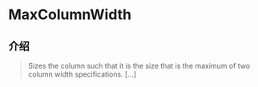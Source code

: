 # MaxColumnWidth

## 介绍

> Sizes the column such that it is the size that is the maximum of two column width specifications. [...]

